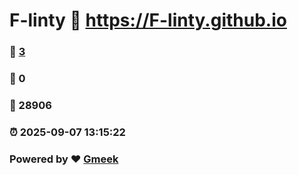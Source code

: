 # F-linty :link: https://F-linty.github.io 
### :page_facing_up: [3](https://F-linty.github.io/tag.html) 
### :speech_balloon: 0 
### :hibiscus: 28906 
### :alarm_clock: 2025-09-07 13:15:22 
### Powered by :heart: [Gmeek](https://github.com/Meekdai/Gmeek)

